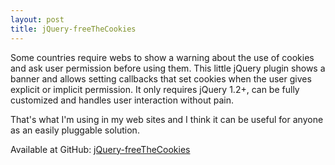 ```yaml
---
layout: post
title: jQuery-freeTheCookies
---
```


Some countries require webs to show a warning about the use of cookies and ask
user permission before using them. This little jQuery plugin shows a banner and
allows setting callbacks that set cookies when the user gives explicit or
implicit permission. It only requires jQuery 1.2+, can be fully customized and
handles user interaction without pain.

That's what I'm using in my web sites and I think it can be useful for anyone
as an easily pluggable solution.

Available at GitHub: [jQuery-freeTheCookies](https://github.com/berarma/jquery-freeTheCookies)


